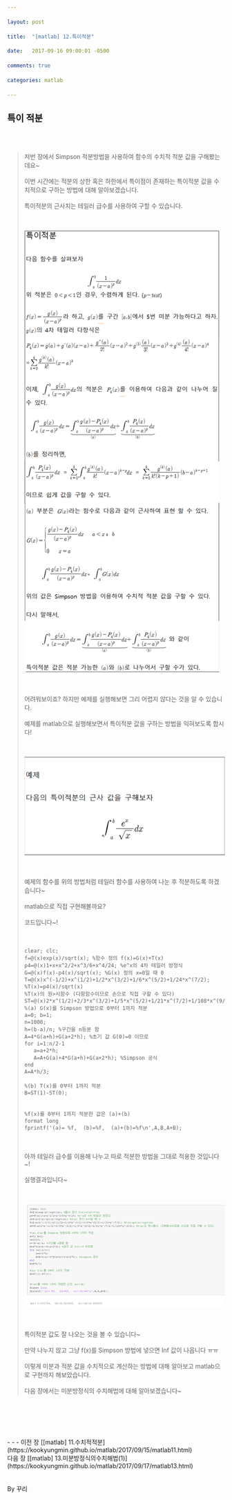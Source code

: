 ```yaml
---

layout: post

title:  "[matlab] 12.특이적분"

date:   2017-09-16 09:00:01 -0500

comments: true

categories: matlab

---
```


## 특이 적분

<br>
<br>

>저번 장에서 Simpson 적분방법을 사용하여 함수의 수치적 적분 값을 구해봤는데요~
><br>
><br>
>이번 시간에는 적분의 상한 혹은 하한에서 특이점이 존재하는 특이적분 값을 수치적으로 구하는 방법에 대해 알아보겠습니다.
><br>
><br>
>특이적분의 근사치는 테일러 급수를 사용하여 구할 수 있습니다.
><br>
><br>
><br>
>
>![image](/image/matlab_img/matlab_71.png)
>
><br>
><br>
>어려워보이죠? 하지만 예제를 실행해보면 그리 어렵지 않다는 것을 알 수 있습니다.
><br>
><br>
>예제를 matlab으로 실행해보면서 특이적분 값을 구하는 방법을 익혀보도록 합시다!
><br>
><br>
><br>
>
>![image](/image/matlab_img/matlab_72.png)
>
><br>
><br>
>예제의 함수를 위의 방법처럼 테일러 함수를 사용하여 나눈 후 적분하도록 하겠습니다~
><br>
><br>
>matlab으로 직접 구현해볼까요?
><br>
><br>
>코드입니다~!
><br>
><br>
><br>
>
>```
>clear; clc;
>f=@(x)exp(x)/sqrt(x); %함수 정의 f(x)=G(x)+T(x)
>p4=@(x)1+x+x^2/2+x^3/6+x^4/24; %e^x의 4차 테일러 방정식
>G=@(x)f(x)-p4(x)/sqrt(x); %G(x) 정의 x=0일 때 0
>T=@(x)x^(-1/2)+x^(1/2)+1/2*x^(3/2)+1/6*x^(5/2)+1/24*x^(7/2); %T(x)=p4(x)/sqrt(x)
>%T(x)의 원>시함수 (다항함수이므로 손으로 직접 구할 수 있다)
>ST=@(x)2*x^(1/2)+2/3*x^(3/2)+1/5*x^(5/2)+1/21*x^(7/2)+1/108*x^(9/2); 
>%(a) G(x)를 Simpson 방법으로 0부터 1까지 적분
>a=0; b=1;
>n=1000; 
>h=(b-a)/n; %구간을 n등분 함
>A=4*G(a+h)+G(a+2*h); %초기 값 G(0)=0 이므로
>for i=1:n/2-1
>    a=a+2*h;
>    A=A+G(a)+4*G(a+h)+G(a+2*h); %Simpson 공식
>end
>A=A*h/3;
>
>%(b) T(x)를 0부터 1까지 적분 
>B=ST(1)-ST(0);
>
>
>%f(x)를 0부터 1까지 적분한 값은 (a)+(b)
>format long
>fprintf('(a)= %f,  (b)=%f,  (a)+(b)=%f\n',A,B,A+B);
>```
>
><br>
><br>
>아까 테일러 급수를 이용해 나누고 따로 적분한 방법을 그대로 적용한 것입니다~!
><br>
><br>
>실행결과입니다~
><br>
><br>
><br>
>
>![image](/image/matlab_img/matlab_73.png)
>
><br>
><br>
>특이적분 값도 잘 나오는 것을 볼 수 있습니다~
><br>
><br>
>만약 나누지 않고 그냥 f(x)를 Simpson 방법에 넣으면 Inf 값이 나옵니다 ㅠㅠ
><br>
><br>
>이렇게 미분과 적분 값을 수치적으로 계산하는 방법에 대해 알아보고 matlab으로 구현까지 해보았습니다.
><br>
><br>
>다음 장에서는 미분방정식의 수치해법에 대해 알아보겠습니다~

<br>
<br>



<br>
<br>
<br>
- - -
이전 장 [[matlab] 11.수치적적분](https://kookyungmin.github.io/matlab/2017/09/15/matlab11.html)
<br>
다음 장 [[matlab] 13.미분방정식의수치해법(1)](https://kookyungmin.github.io/matlab/2017/09/17/matlab13.html)
<br>
<br>
<br>
By 꾸리
